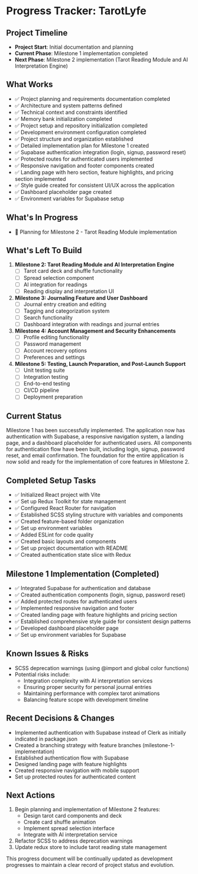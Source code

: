 # Progress Tracker: TarotLyfe

## Project Timeline
- **Project Start**: Initial documentation and planning
- **Current Phase**: Milestone 1 implementation completed
- **Next Phase**: Milestone 2 implementation (Tarot Reading Module and AI Interpretation Engine)

## What Works
- ✅ Project planning and requirements documentation completed
- ✅ Architecture and system patterns defined
- ✅ Technical context and constraints identified
- ✅ Memory bank initialization completed
- ✅ Project setup and repository initialization completed
- ✅ Development environment configuration completed
- ✅ Project structure and organization established
- ✅ Detailed implementation plan for Milestone 1 created
- ✅ Supabase authentication integration (login, signup, password reset)
- ✅ Protected routes for authenticated users implemented
- ✅ Responsive navigation and footer components created
- ✅ Landing page with hero section, feature highlights, and pricing section implemented
- ✅ Style guide created for consistent UI/UX across the application
- ✅ Dashboard placeholder page created
- ✅ Environment variables for Supabase setup

## What's In Progress
- 🔄 Planning for Milestone 2 - Tarot Reading Module implementation

## What's Left To Build
1. **Milestone 2: Tarot Reading Module and AI Interpretation Engine**
   - [ ] Tarot card deck and shuffle functionality
   - [ ] Spread selection component
   - [ ] AI integration for readings
   - [ ] Reading display and interpretation UI

2. **Milestone 3: Journaling Feature and User Dashboard**
   - [ ] Journal entry creation and editing
   - [ ] Tagging and categorization system
   - [ ] Search functionality
   - [ ] Dashboard integration with readings and journal entries

3. **Milestone 4: Account Management and Security Enhancements**
   - [ ] Profile editing functionality
   - [ ] Password management
   - [ ] Account recovery options
   - [ ] Preferences and settings

4. **Milestone 5: Testing, Launch Preparation, and Post-Launch Support**
   - [ ] Unit testing suite
   - [ ] Integration testing
   - [ ] End-to-end testing
   - [ ] CI/CD pipeline
   - [ ] Deployment preparation

## Current Status
Milestone 1 has been successfully implemented. The application now has authentication with Supabase, a responsive navigation system, a landing page, and a dashboard placeholder for authenticated users. All components for authentication flow have been built, including login, signup, password reset, and email confirmation. The foundation for the entire application is now solid and ready for the implementation of core features in Milestone 2.

## Completed Setup Tasks
- ✅ Initialized React project with Vite
- ✅ Set up Redux Toolkit for state management 
- ✅ Configured React Router for navigation
- ✅ Established SCSS styling structure with variables and components
- ✅ Created feature-based folder organization
- ✅ Set up environment variables
- ✅ Added ESLint for code quality
- ✅ Created basic layouts and components
- ✅ Set up project documentation with README
- ✅ Created authentication state slice with Redux

## Milestone 1 Implementation (Completed)
- ✅ Integrated Supabase for authentication and database
- ✅ Created authentication components (login, signup, password reset)
- ✅ Added protected routes for authenticated users
- ✅ Implemented responsive navigation and footer
- ✅ Created landing page with feature highlights and pricing section
- ✅ Established comprehensive style guide for consistent design patterns
- ✅ Developed dashboard placeholder page
- ✅ Set up environment variables for Supabase

## Known Issues & Risks
- SCSS deprecation warnings (using @import and global color functions)
- Potential risks include:
  - Integration complexity with AI interpretation services
  - Ensuring proper security for personal journal entries
  - Maintaining performance with complex tarot animations
  - Balancing feature scope with development timeline

## Recent Decisions & Changes
- Implemented authentication with Supabase instead of Clerk as initially indicated in package.json
- Created a branching strategy with feature branches (milestone-1-implementation)
- Established authentication flow with Supabase
- Designed landing page with feature highlights
- Created responsive navigation with mobile support
- Set up protected routes for authenticated content

## Next Actions
1. Begin planning and implementation of Milestone 2 features:
   - Design tarot card components and deck
   - Create card shuffle animation
   - Implement spread selection interface
   - Integrate with AI interpretation service
2. Refactor SCSS to address deprecation warnings
3. Update redux store to include tarot reading state management

This progress document will be continually updated as development progresses to maintain a clear record of project status and evolution.
